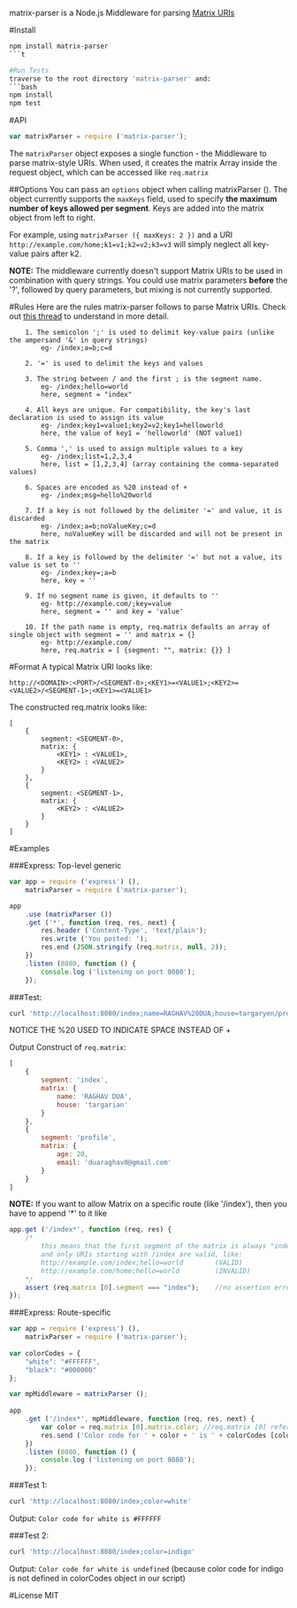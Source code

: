 matrix-parser is a Node.js Middleware for parsing [Matrix URIs](https://www.w3.org/DesignIssues/MatrixURIs.html)

#Install
```bash
npm install matrix-parser
```t

#Run Tests
traverse to the root directory 'matrix-parser' and:
```bash
npm install
npm test
```

#API
```javascript
var matrixParser = require ('matrix-parser');
```

The ```matrixParser``` object exposes a single function - the Middleware to parse matrix-style URIs. When used, it creates the matrix Array inside the request object, which can be accessed like ```req.matrix```

##Options
You can pass an ```options``` object when calling matrixParser (). The object currently supports the ```maxKeys``` field, used to specify **the maximum number of keys allowed per segment**. Keys are added into the matrix object from left to right.

For example, using ```matrixParser ({ maxKeys: 2 })``` and a URI ```http://example.com/home;k1=v1;k2=v2;k3=v3``` will simply neglect all key-value pairs after k2.

**NOTE:** The middleware currently doesn't support Matrix URIs to be used in combination with query strings.
You could use matrix parameters **before** the '?', followed by query parameters, but mixing is not currently supported.

#Rules
Here are the rules matrix-parser follows to parse Matrix URIs. Check out [this thread](https://github.com/medialize/URI.js/issues/181) to understand in more detail.

		1. The semicolon ';' is used to delimit key-value pairs (unlike the ampersand '&' in query strings)
			eg- /index;a=b;c=d

		2. '=' is used to delimit the keys and values

		3. The string between / and the first ; is the segment name.
			eg- /index;hello=world
			here, segment = "index"

		4. All keys are unique. For compatibility, the key's last declaration is used to assign its value
			eg- /index;key1=value1;key2=v2;key1=helloworld
			here, the value of key1 = 'helloworld' (NOT value1)

		5. Comma ',' is used to assign multiple values to a key
			eg- /index;list=1,2,3,4
			here, list = [1,2,3,4] (array containing the comma-separated values)

		6. Spaces are encoded as %20 instead of +
			eg- /index;msg=hello%20world

		7. If a key is not followed by the delimiter '=' and value, it is discarded
			eg- /index;a=b;noValueKey;c=d
			here, noValueKey will be discarded and will not be present in the matrix

		8. If a key is followed by the delimiter '=' but not a value, its value is set to ''
			eg- /index;key=;a=b
			here, key = ''

		9. If no segment name is given, it defaults to ''
			eg- http://example.com/;key=value
			here, segment = '' and key = 'value'

		10. If the path name is empty, req.matrix defaults an array of single object with segment = '' and matrix = {}
			eg- http://example.com/
			here, req.matrix = [ {segment: "", matrix: {}} ]

#Format
A typical Matrix URI looks like:
```
http://<DOMAIN>:<PORT>/<SEGMENT-0>;<KEY1>=<VALUE1>;<KEY2>=<VALUE2>/<SEGMENT-1>;<KEY1>=<VALUE1>
```

The constructed req.matrix looks like:
```
[
	{
		segment: <SEGMENT-0>,
		matrix: {
			<KEY1> : <VALUE1>,
			<KEY2> : <VALUE2>
		}
	},
	{
		segment: <SEGMENT-1>,
		matrix: {
			<KEY2> : <VALUE2>
		}
	}
]
```

#Examples

###Express: Top-level generic
```javascript
var app = require ('express') (),
	matrixParser = require ('matrix-parser');

app
	.use (matrixParser ())
	.get ('*', function (req, res, next) {
		res.header ('Content-Type', 'text/plain');
		res.write ('You posted: ');
		res.end (JSON.stringify (req.matrix, null, 2));
	})
	.listen (8080, function () {
		console.log ('listening on port 8080');
	});
```

###Test:
```bash
curl 'http://localhost:8080/index;name=RAGHAV%20DUA;house=targaryen/profile;age=20;email=duaraghav8%40gmail.com'
```

NOTICE THE %20 USED TO INDICATE SPACE INSTEAD OF +

Output Construct of ```req.matrix```:
```javascript
[
	{
		segment: 'index',
		matrix: {
			name: 'RAGHAV DUA',
			house: 'targarian'
		}
	},
	{
		segment: 'profile',
		matrix: {
			age: 20,
			email: 'duaraghav8@gmail.com'
		}
	}
]
```

**NOTE:** If you want to allow Matrix on a specific route (like '/index'), then you have to append '*' to it like
```javascript
app.get ('/index*', function (req, res) {
	/*
		this means that the first segment of the matrix is always "index"
		and only URIs starting with /index are valid, like:
		http://example.com/index;hello=world		(VALID)
		http://example.com/home;hello=world			(INVALID)
	*/
	assert (req.matrix [0].segment === "index");	//no assertion errors =)
});
```

###Express: Route-specific
```javascript
var app = require ('express') (),
	matrixParser = require ('matrix-parser');
 
var colorCodes = {
	"white": "#FFFFFF",
	"black": "#000000"
};

var mpMiddleware = matrixParser ();
 
app
	.get ('/index*', mpMiddleware, function (req, res, next) {
		var color = req.matrix [0].matrix.color; //req.matrix [0] refers to parameters provided in the /index segment 
		res.send ('Color code for ' + color + ' is ' + colorCodes [color]);
	})
	.listen (8080, function () {
		console.log ('listening on port 8080');
	});
```

###Test 1:
```bash
curl 'http://localhost:8080/index;color=white'
```

Output: ```Color code for white is #FFFFFF```

###Test 2:
```bash
curl 'http://localhost:8080/index;color=indigo'
```

Output: ```Color code for white is undefined```
(because color code for indigo is not defined in colorCodes object in our script)

#License
MIT

